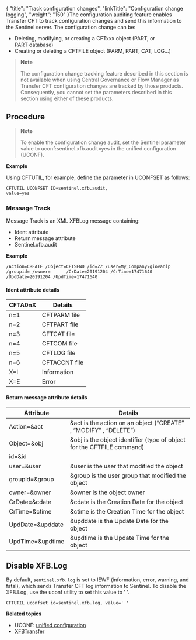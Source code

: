 {
    "title": "Track configuration changes",
    "linkTitle": "Configuration change logging",
    "weight": "150"
}The configuration auditing feature enables Transfer CFT to track configuration changes and send this information to the Sentinel
server. The configuration change can be:

- Deleting, modifying, or creating a CFTxxx object (PART, or PART database)
- Creating or deleting
    a CFTFILE object (PARM, PART, CAT, LOG…)

> **Note**
>
> The configuration change tracking feature described in this section is not available when using Central Governance or Flow Manager as Transfer CFT configuration changes are tracked by those products. Consequently, you cannot set the parameters described in this section using either of these products.

## Procedure

> **Note**
>
> To enable the configuration change audit, set the Sentinel parameter value to uconf:sentinel.xfb.audit=yes in the unified configuration (UCONF).

**Example**

Using CFTUTIL, for example, define the parameter in UCONFSET as follows:

```
CFTUTIL UCONFSET ID=sentinel.xfb.audit,
value=yes
```

### Message Track

Message Track is an XML XFBLog message
containing:

- Ident attribute
- Return message attribute
- Sentinel.xfb.audit

****Example****

`/Action=CREATE /Object=CFTSEND /id=ZZ /user=My_Company\giovanip /groupid= /owner=      /CrDate=20191204 /CrTime=17471640 /UpdDate=20191204 /UpdTime=17471640`

<span id="Ident attribute"></span>

#### Ident attribute details


| CFTA0nX  | Details  |
| --- | --- |
| n=1 | CFTPARM file  |
| n=2 | CFTPART file  |
| n=3 | CFTCAT file  |
| n=4 | CFTCOM file  |
| n=5 | CFTLOG file  |
| n=6 | CFTACCNT file  |
| X=I  | Information  |
| X=E  | Error  |


<span id="Return message attribute"></span>

#### Return message attribute details


| Attribute  | Details  |
| --- | --- |
| Action=&amp;act  |  &amp;act is the action on an object (“CREATE” , “MODIFY” , “DELETE”)  |
| Object=&amp;obj  | &amp;obj is the object identifier (type of object for the CFTFILE command)  |
| id=&amp;id  |   |
| user=&amp;user  |  &amp;user is the user that modified the object  |
| groupid=&amp;group  | &amp;group is the user group that modified the object  |
| owner=&amp;owner  | &amp;owner is the object owner  |
| CrDate=&amp;cdate  | &amp;cdate is the Creation Date for the object  |
| CrTime=&amp;ctime  | &amp;ctime is the Creation Time for the object  |
| UpdDate=&amp;upddate  | &amp;upddate is the Update Date for the object  |
| UpdTime=&amp;updtime  | &amp;updtime is the Update Time for the object  |


## Disable XFB.Log

By default, `sentinel.xfb.log` is set to IEWF (information, error, warning, and fatal), which sends Transfer CFT log information to Sentinel. To disable the XFB.Log, use the uconf utility to set this value to ' '.

```
CFTUTIL uconfset id=sentinel.xfb.log, value=' '
```

****Related topics****

- UCONF: [unified configuration](../../../admin_intro/uconf)
- [XFBTransfer]()
